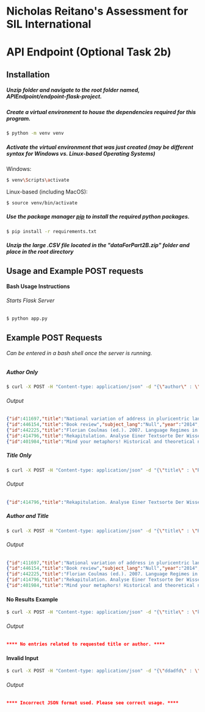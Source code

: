 # Nicholas Reitano's Assessment for SIL International

# API Endpoint (Optional Task 2b)
## Installation

##### Unzip folder and navigate to the root folder named, APIEndpoint/endpoint-flask-project.

##### Create a virtual environment to house the dependencies required for this program.

````bash
$ python -m venv venv
````

##### Activate the virtual environment that was just created (may be different syntax for Windows vs. Linux-based Operating Systems)

Windows:
````bash
$ venv\Scripts\activate

````
Linux-based (including MacOS): 
````bash
$ source venv/bin/activate
````

##### Use the package manager [pip](https://pip.pypa.io/en/stable/) to install the required python packages.

```bash
$ pip install -r requirements.txt
```

##### Unzip the large .CSV file located in the "dataForPart2B.zip" folder and place in the root directory

## Usage and Example POST requests

#### Bash Usage Instructions
###### Starts Flask Server 
```bash
$ python app.py
```

## Example POST Requests
###### Can be entered in a bash shell once the server is running.

##### Author Only
````bash 
$ curl -X POST -H "Content-type: application/json" -d "{\"author\" : \"Kretzenbacher\"}" "localhost:8545/pull-data"
````

###### Output
````json
{"id":411697,"title":"National variation of address in pluricentric languages: The examples of Swedish and German","subject_lang":"Swedish [swe] (computerized assignment from \"swedish\")","year":"2013","author":"[Person('Norrby, Catrin'), Person('Kretzenbacher, Heinz L.')]"}
{"id":446154,"title":"Book review","subject_lang":"Null","year":"2014","author":"[Person('Kretzenbacher, Heinz L.')]"}
{"id":442225,"title":"Florian Coulmas (ed.). 2007. Language Regimes in Transformation. Future Prospects for German and Japanese in Science, Economy, and Politics (Contributions to the Sociology of Language 93). Berlin, New York: Mouton de Gruyter. xi, 216 p","subject_lang":"Japanese [jpn] (computerized assignment from \"not among and not eastern and japanese\")","year":"2010","author":"[Person('Kretzenbacher, Heinz L.')]"}
{"id":414796,"title":"Rekapitulation. Analyse Einer Textsorte Der Wissenschaftlichen Fachsprache","subject_lang":"Null","year":"1991","author":"[Person('Kretzenbacher, Heinz Leonhard')]"}
{"id":401984,"title":"Mind your metaphors! Historical and theoretical notes toward a constructivist theory of metaphor in scientific communication","subject_lang":"Null","year":"1997","author":"[Person('Kretzenbacher, Heinz L.')]"}
````

##### Title Only
````bash 
$ curl -X POST -H "Content-type: application/json" -d "{\"title\" : \"Rekapitulation\" }" "localhost:8545/pull-data"
````

###### Output
````json
{"id":414796,"title":"Rekapitulation. Analyse Einer Textsorte Der Wissenschaftlichen Fachsprache","subject_lang":"Null","year":"1991","author":"[Person('Kretzenbacher, Heinz Leonhard')]"}
````

##### Author and Title
````bash 
$ curl -X POST -H "Content-type: application/json" -d "{\"title\" : \"Rekapitulation\", \"author\" : \"Kretzenbacher\"}" "localhost:8545/pull-data"
````
###### Output
````json
{"id":411697,"title":"National variation of address in pluricentric languages: The examples of Swedish and German","subject_lang":"Swedish [swe] (computerized assignment from \"swedish\")","year":"2013","author":"[Person('Norrby, Catrin'), Person('Kretzenbacher, Heinz L.')]"}
{"id":446154,"title":"Book review","subject_lang":"Null","year":"2014","author":"[Person('Kretzenbacher, Heinz L.')]"}
{"id":442225,"title":"Florian Coulmas (ed.). 2007. Language Regimes in Transformation. Future Prospects for German and Japanese in Science, Economy, and Politics (Contributions to the Sociology of Language 93). Berlin, New York: Mouton de Gruyter. xi, 216 p","subject_lang":"Japanese [jpn] (computerized assignment from \"not among and not eastern and japanese\")","year":"2010","author":"[Person('Kretzenbacher, Heinz L.')]"}
{"id":414796,"title":"Rekapitulation. Analyse Einer Textsorte Der Wissenschaftlichen Fachsprache","subject_lang":"Null","year":"1991","author":"[Person('Kretzenbacher, Heinz Leonhard')]"}
{"id":401984,"title":"Mind your metaphors! Historical and theoretical notes toward a constructivist theory of metaphor in scientific communication","subject_lang":"Null","year":"1997","author":"[Person('Kretzenbacher, Heinz L.')]"}
````

#### No Results Example
````bash 
$ curl -X POST -H "Content-type: application/json" -d "{\"title\" : \"kljadsflkjadsklahdjuthqajkerfldskjfhajkrhtajkdfakldjfad\", \"author\" : \"qwertyqu\"}" "localhost:8545/pull-data"
````

###### Output
````json
**** No entries related to requested title or author. ****
````

#### Invalid Input
````bash 
$ curl -X POST -H "Content-type: application/json" -d "{\"ddadfd\" : \"Cognitive Socio\"}" "localhost:8545/pull-data"
````
###### Output
````json
**** Incorrect JSON format used. Please see correct usage. ****
````


 
